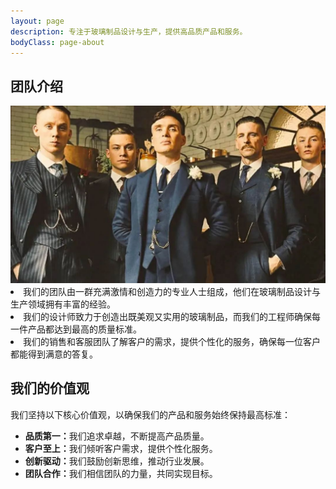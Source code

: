 ```yaml
---
layout: page
description: 专注于玻璃制品设计与生产，提供高品质产品和服务。
bodyClass: page-about
---
```


<section class="team-intro py-5">
  <div class="container">
    <h1 class="text-center mb-4">团队介绍</h1>
    <div class="row justify-content-center mb-5">
      <div class="col-12 col-lg-8 text-center">
        <img alt="团队介绍" class="img-fluid mb-4" src="/assets/images/team.jpg" />
      </div>
    </div>
    <div class="row justify-content-center">
      <div class="col-12 col-lg-8">
        <li>我们的团队由一群充满激情和创造力的专业人士组成，他们在玻璃制品设计与生产领域拥有丰富的经验。</li>
        <li>我们的设计师致力于创造出既美观又实用的玻璃制品，而我们的工程师确保每一件产品都达到最高的质量标准。</li>
        <li>我们的销售和客服团队了解客户的需求，提供个性化的服务，确保每一位客户都能得到满意的答复。</li>
      </div>
    </div>
  </div>
</section>

<section class="values py-5 text-center">
  <div class="container">
    <div class="row">
      <div class="col-12">
        <h2>我们的价值观</h2>
        <p>我们坚持以下核心价值观，以确保我们的产品和服务始终保持最高标准：</p>
        <ul class="list-unstyled">
        <li><strong>品质第一：</strong>我们追求卓越，不断提高产品质量。</li>
        <li><strong>客户至上：</strong>我们倾听客户需求，提供个性化服务。</li>
        <li><strong>创新驱动：</strong>我们鼓励创新思维，推动行业发展。</li>
        <li><strong>团队合作：</strong>我们相信团队的力量，共同实现目标。</li>
        </ul>
      </div>
    </div>
  </div>
</section>
